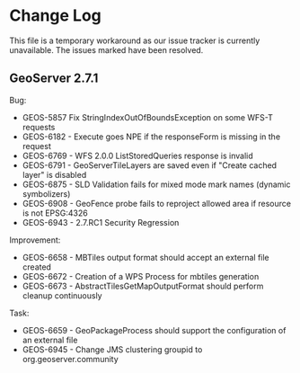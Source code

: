 # Change Log

This file is a temporary workaround as our issue tracker is currently unavailable. The issues marked have been resolved.

## GeoServer 2.7.1

Bug:

* GEOS-5857 Fix StringIndexOutOfBoundsException on some WFS-T requests
* GEOS-6182 - Execute goes NPE if the responseForm is missing in the request
* GEOS-6769 - WFS 2.0.0 ListStoredQueries response is invalid
* GEOS-6791 - GeoServerTileLayers are saved even if "Create cached layer" is disabled 
* GEOS-6875 - SLD Validation fails for mixed mode mark names (dynamic symbolizers)
* GEOS-6908 - GeoFence probe fails to reproject allowed area if resource is not EPSG:4326
* GEOS-6943 - 2.7.RC1 Security Regression 

Improvement:

 * GEOS-6658 - MBTiles output format should accept an external file created
 * GEOS-6672 - Creation of a WPS Process for mbtiles generation
 * GEOS-6673 - AbstractTilesGetMapOutputFormat should perform cleanup continuously

Task:

 * GEOS-6659 - GeoPackageProcess should support the configuration of an external file
 * GEOS-6945 - Change JMS clustering groupid to org.geoserver.community

